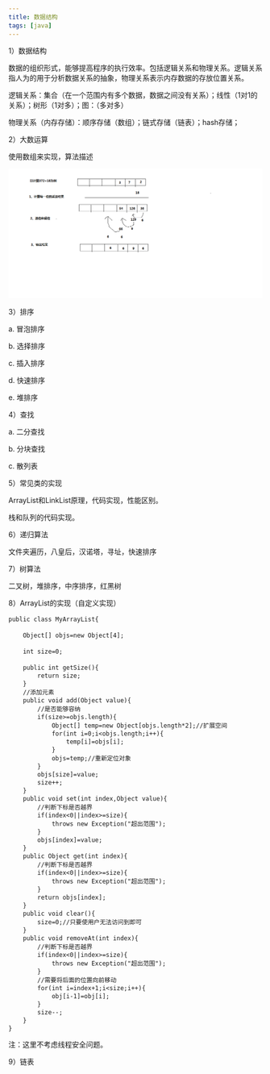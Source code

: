 ```yaml
---
title: 数据结构
tags: [java]
---
```


1）数据结构

数据的组织形式，能够提高程序的执行效率。包括逻辑关系和物理关系。逻辑关系指人为的用于分析数据关系的抽象，物理关系表示内存数据的存放位置关系。

逻辑关系：集合（在一个范围内有多个数据，数据之间没有关系）；线性（1对1的关系）；树形（1对多）；图：（多对多）

物理关系（内存存储）：顺序存储（数组）；链式存储（链表）；hash存储；

2）大数运算

使用数组来实现，算法描述

![](/images/algorithm/bigdata.png)

3）排序

a. 冒泡排序

b. 选择排序

c. 插入排序

d. 快速排序

e. 堆排序

4）查找

a. 二分查找

b. 分块查找

c. 散列表

5）常见类的实现

ArrayList和LinkList原理，代码实现，性能区别。

栈和队列的代码实现。

6）递归算法

文件夹遍历，八皇后，汉诺塔，寻址，快速排序

7）树算法

二叉树，堆排序，中序排序，红黑树

8）ArrayList的实现（自定义实现）

```
public class MyArrayList{

    Object[] objs=new Object[4];

    int size=0;

    public int getSize(){
        return size;
    }
    //添加元素
    public void add(Object value){
        //是否能够容纳
        if(size>=objs.length){
            Object[] temp=new Object[objs.length*2];//扩展空间
            for(int i=0;i<objs.length;i++){
                temp[i]=objs[i];
            }
            objs=temp;//重新定位对象
        }
        objs[size]=value;
        size++;
    }
    public void set(int index,Object value){
        //判断下标是否越界
        if(index<0||index>=size){
            throws new Exception("超出范围");
        }
        objs[index]=value;
    }
    public Object get(int index){
        //判断下标是否越界
        if(index<0||index>=size){
            throws new Exception("超出范围");
        }
        return objs[index];
    }
    public void clear(){
        size=0;//只要使用户无法访问到即可
    }
    public void removeAt(int index){
        //判断下标是否越界
        if(index<0||index>=size){
            throws new Exception("超出范围");
        }
        //需要将后面的位置向前移动
        for(int i=index+1;i<size;i++){
            obj[i-1]=obj[i];
        }
        size--;
    }
}
```

注：这里不考虑线程安全问题。

9）链表